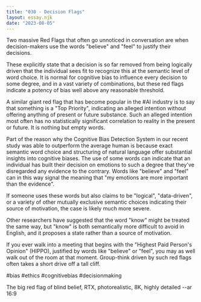 ```yaml
---
title: "030 - Decision Flags"
layout: essay.njk
date: "2023-08-05"
---
```


Two massive Red Flags that often go unnoticed in conversation are when decision-makers use the words "believe" and "feel" to justify their decisions.

These explicitly state that a decision is so far removed from being logically driven that the individual sees fit to recognize this at the semantic level of word choice. It is normal for cognitive bias to influence every decision to some degree, and in a vast variety of combinations, but these red flags indicate a potency of bias well above any reasonable threshold.

A similar giant red flag that has become popular in the #AI industry is to say that something is a "Top Priority", indicating an alleged intention without offering anything of present or future substance. Such an alleged intention most often has no statistically significant correlation to reality in the present or future. It is nothing but empty words.

Part of the reason why the Cognitive Bias Detection System in our recent study was able to outperform the average human is because exact semantic word choice and structuring of natural language offer substantial insights into cognitive biases. The use of some words can indicate that an individual has built their decision on emotions to such a degree that they've disregarded any evidence to the contrary. Words like "believe" and "feel" can in this way signal the meaning that "my emotions are more important than the evidence".

If someone uses these words but also claims to be "logical", "data-driven", or a variety of other mutually exclusive semantic choices indicating their source of motivation, the case is likely much more severe.

Other researchers have suggested that the word "know" might be treated the same way, but "know" is both semantically more difficult to avoid in English, and it proposes a state rather than a source of motivation.

If you ever walk into a meeting that begins with the "Highest Paid Person's Opinion" (HIPPO), justified by words like "believe" or "feel", you may as well walk out of the room at that moment. Group-think driven by such red flags often takes a short drive off a tall cliff.

#bias #ethics #cognitivebias #decisionmaking

The big red flag of blind belief, RTX, photorealistic, 8K, highly detailed --ar 16:9
